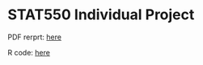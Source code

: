 # STAT550 Individual Project
PDF rerprt: [here](/report/main.pdf)

R code: [here](final_project.Rmd)

